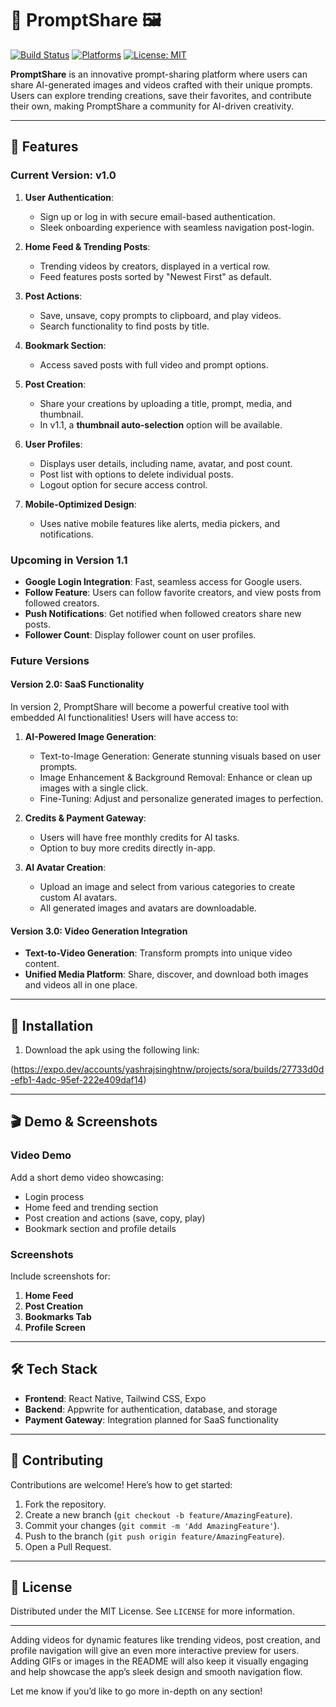 # 📸 **PromptShare** 🖼️  
[![Build Status](https://img.shields.io/badge/build-passing-brightgreen)](link-to-build) [![Platforms](https://img.shields.io/badge/platforms-iOS%20|%20Android-blue)]() [![License: MIT](https://img.shields.io/badge/License-MIT-yellow.svg)](LICENSE)

**PromptShare** is an innovative prompt-sharing platform where users can share AI-generated images and videos crafted with their unique prompts. Users can explore trending creations, save their favorites, and contribute their own, making PromptShare a community for AI-driven creativity.

---

## 🌟 **Features**

### **Current Version: v1.0**
1. **User Authentication**: 
   - Sign up or log in with secure email-based authentication.
   - Sleek onboarding experience with seamless navigation post-login.

2. **Home Feed & Trending Posts**: 
   - Trending videos by creators, displayed in a vertical row.
   - Feed features posts sorted by "Newest First" as default.

3. **Post Actions**:
   - Save, unsave, copy prompts to clipboard, and play videos.
   - Search functionality to find posts by title.

4. **Bookmark Section**:
   - Access saved posts with full video and prompt options.

5. **Post Creation**:
   - Share your creations by uploading a title, prompt, media, and thumbnail.
   - In v1.1, a **thumbnail auto-selection** option will be available.

6. **User Profiles**:
   - Displays user details, including name, avatar, and post count.
   - Post list with options to delete individual posts.
   - Logout option for secure access control.

7. **Mobile-Optimized Design**:
   - Uses native mobile features like alerts, media pickers, and notifications.

### **Upcoming in Version 1.1**  
- **Google Login Integration**: Fast, seamless access for Google users.
- **Follow Feature**: Users can follow favorite creators, and view posts from followed creators.
- **Push Notifications**: Get notified when followed creators share new posts.
- **Follower Count**: Display follower count on user profiles.

### **Future Versions**

#### **Version 2.0: SaaS Functionality**
In version 2, PromptShare will become a powerful creative tool with embedded AI functionalities! Users will have access to:
1. **AI-Powered Image Generation**:
   - Text-to-Image Generation: Generate stunning visuals based on user prompts.
   - Image Enhancement & Background Removal: Enhance or clean up images with a single click.
   - Fine-Tuning: Adjust and personalize generated images to perfection.

2. **Credits & Payment Gateway**:
   - Users will have free monthly credits for AI tasks.
   - Option to buy more credits directly in-app.

3. **AI Avatar Creation**:
   - Upload an image and select from various categories to create custom AI avatars.
   - All generated images and avatars are downloadable.

#### **Version 3.0: Video Generation Integration**
- **Text-to-Video Generation**: Transform prompts into unique video content.
- **Unified Media Platform**: Share, discover, and download both images and videos all in one place.

---

## 📲 **Installation**

1. Download the apk using the following link:

(https://expo.dev/accounts/yashrajsinghtnw/projects/sora/builds/27733d0d-efb1-4adc-95ef-222e409daf14)

---

## 🎬 **Demo & Screenshots**

### **Video Demo**
Add a short demo video showcasing:
- Login process
- Home feed and trending section
- Post creation and actions (save, copy, play)
- Bookmark section and profile details

### **Screenshots**
Include screenshots for:
1. **Home Feed**
2. **Post Creation**
3. **Bookmarks Tab**
4. **Profile Screen**

---

## 🛠️ **Tech Stack**

- **Frontend**: React Native, Tailwind CSS, Expo
- **Backend**: Appwrite for authentication, database, and storage
- **Payment Gateway**: Integration planned for SaaS functionality

---

## 🧩 **Contributing**

Contributions are welcome! Here’s how to get started:
1. Fork the repository.
2. Create a new branch (`git checkout -b feature/AmazingFeature`).
3. Commit your changes (`git commit -m 'Add AmazingFeature'`).
4. Push to the branch (`git push origin feature/AmazingFeature`).
5. Open a Pull Request.

---

## 📝 **License**

Distributed under the MIT License. See `LICENSE` for more information.

---

Adding videos for dynamic features like trending videos, post creation, and profile navigation will give an even more interactive preview for users. Adding GIFs or images in the README will also keep it visually engaging and help showcase the app’s sleek design and smooth navigation flow. 

Let me know if you’d like to go more in-depth on any section!
